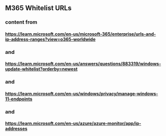 ## M365 Whitelist URLs


### content from
#### https://learn.microsoft.com/en-us/microsoft-365/enterprise/urls-and-ip-address-ranges?view=o365-worldwide

### and

#### https://learn.microsoft.com/en-us/answers/questions/883319/windows-update-whitelist?orderby=newest

### and

#### https://learn.microsoft.com/en-us/windows/privacy/manage-windows-11-endpoints


### and

#### https://learn.microsoft.com/en-us/azure/azure-monitor/app/ip-addresses
